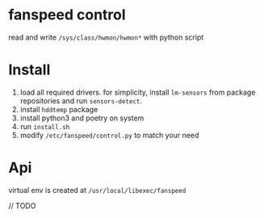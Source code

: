 # fanspeed control

read and write `/sys/class/hwmon/hwmon*` with python script

# Install

1. load all required drivers. for simplicity, install `lm-sensors` from package repositories and run `sensors-detect`.
1. install `hddtemp` package
1. install python3 and poetry on system
1. run `install.sh`
1. modify `/etc/fanspeed/control.py` to match your need

# Api

virtual env is created at `/usr/local/libexec/fanspeed`

// TODO
